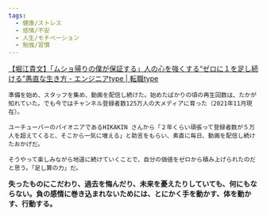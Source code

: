 ```yaml
---
tags:
  - 健康/ストレス
  - 感情/不安
  - 人生/モチベーション
  - 勉強/習慣
---
```

[【堀江貴文】「ムショ帰りの僕が保証する」人の心を強くする“ゼロに１を足し続ける”愚直な生き方 - エンジニアtype | 転職type](https://type.jp/et/feature/19362/)

```
準備を始め、スタッフを集め、動画を配信し続けた。始めたばかりの頃の再生回数は、たかが知れていた。でも今ではチャンネル登録者数125万人の大メディアに育った（2021年11月現在）。

ユーチューバーのパイオニアであるHIKAKIN さんから「２年くらい頑張って登録者数が５万人を超えてくると、そこから一気に増える」と助言をもらい、素直に毎日、動画を配信し続けたおかげだ。

そうやって楽しみながら地道に続けていくことで、自分の価値をゼロから積み上げられたのだと思う。「足し算の力」だ。
```

**失ったものにこだわり、過去を悔んだり、未来を憂えたりしていても、何にもならない。負の感情に巻き込まれないためには、とにかく手を動かす、体を動かす、行動する。**
